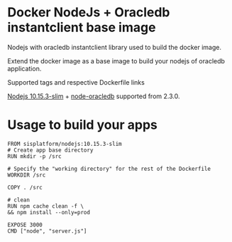 # Docker NodeJs + Oracledb instantclient base image

Nodejs with oracledb instantclient library used to build the docker image.

Extend the docker image as a base image to build your nodejs of oracledb application.

Supported tags and respective Dockerfile links

[Nodejs 10.15.3-slim](https://hub.docker.com/_/node/ "Docker nodejs") + [node-oracledb](https://github.com/oracle/node-oracledb "Oracle Node JS Client") supported from 2.3.0.


# Usage to build your apps

```
FROM sisplatform/nodejs:10.15.3-slim
# Create app base directory
RUN mkdir -p /src

# Specify the "working directory" for the rest of the Dockerfile
WORKDIR /src

COPY . /src

# clean
RUN npm cache clean -f \
&& npm install --only=prod

EXPOSE 3000
CMD ["node", "server.js"]
```
